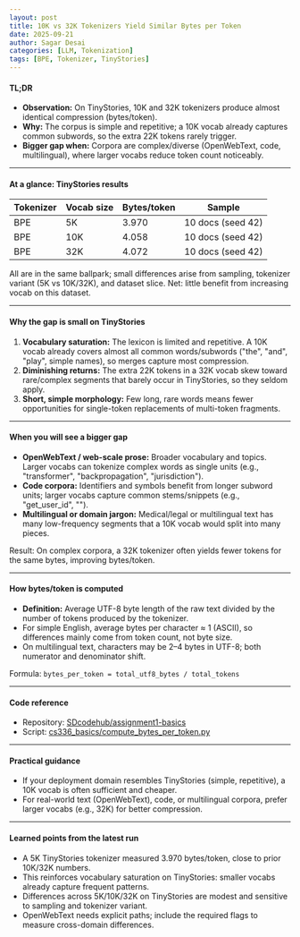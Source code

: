 ```yaml
---
layout: post
title: 10K vs 32K Tokenizers Yield Similar Bytes per Token
date: 2025-09-21
author: Sagar Desai
categories: [LLM, Tokenization]
tags: [BPE, Tokenizer, TinyStories]
---
```


#### TL;DR

- **Observation:** On TinyStories, 10K and 32K tokenizers produce almost identical compression (bytes/token).
- **Why:** The corpus is simple and repetitive; a 10K vocab already captures common subwords, so the extra 22K tokens rarely trigger.
- **Bigger gap when:** Corpora are complex/diverse (OpenWebText, code, multilingual), where larger vocabs reduce token count noticeably.

---

#### At a glance: TinyStories results

| Tokenizer | Vocab size | Bytes/token | Sample |
| --- | --- | --- | --- |
| BPE | 5K | 3.970 | 10 docs (seed 42) |
| BPE | 10K | 4.058 | 10 docs (seed 42) |
| BPE | 32K | 4.072 | 10 docs (seed 42) |

All are in the same ballpark; small differences arise from sampling, tokenizer variant (5K vs 10K/32K), and dataset slice. Net: little benefit from increasing vocab on this dataset.

---

#### Why the gap is small on TinyStories

1. **Vocabulary saturation:** The lexicon is limited and repetitive. A 10K vocab already covers almost all common words/subwords ("the", "and", "play", simple names), so merges capture most compression.
2. **Diminishing returns:** The extra 22K tokens in a 32K vocab skew toward rare/complex segments that barely occur in TinyStories, so they seldom apply.
3. **Short, simple morphology:** Few long, rare words means fewer opportunities for single-token replacements of multi-token fragments.

---

#### When you will see a bigger gap

- **OpenWebText / web-scale prose:** Broader vocabulary and topics. Larger vocabs can tokenize complex words as single units (e.g., "transformer", "backpropagation", "jurisdiction").
- **Code corpora:** Identifiers and symbols benefit from longer subword units; larger vocabs capture common stems/snippets (e.g., "get_user_id", "</div>").
- **Multilingual or domain jargon:** Medical/legal or multilingual text has many low-frequency segments that a 10K vocab would split into many pieces.

Result: On complex corpora, a 32K tokenizer often yields fewer tokens for the same bytes, improving bytes/token.

---

#### How bytes/token is computed

- **Definition:** Average UTF-8 byte length of the raw text divided by the number of tokens produced by the tokenizer.
- For simple English, average bytes per character ≈ 1 (ASCII), so differences mainly come from token count, not byte size.
- On multilingual text, characters may be 2–4 bytes in UTF-8; both numerator and denominator shift.

Formula: `bytes_per_token = total_utf8_bytes / total_tokens`

---

#### Code reference

- Repository: [SDcodehub/assignment1-basics](https://github.com/SDcodehub/assignment1-basics)
- Script: [cs336_basics/compute_bytes_per_token.py](https://github.com/SDcodehub/assignment1-basics/blob/main/cs336_basics/compute_bytes_per_token.py)

---

#### Practical guidance

- If your deployment domain resembles TinyStories (simple, repetitive), a 10K vocab is often sufficient and cheaper.
- For real-world text (OpenWebText), code, or multilingual corpora, prefer larger vocabs (e.g., 32K) for better compression.

---

#### Learned points from the latest run

- A 5K TinyStories tokenizer measured 3.970 bytes/token, close to prior 10K/32K numbers.
- This reinforces vocabulary saturation on TinyStories: smaller vocabs already capture frequent patterns.
- Differences across 5K/10K/32K on TinyStories are modest and sensitive to sampling and tokenizer variant.
- OpenWebText needs explicit paths; include the required flags to measure cross-domain differences.
